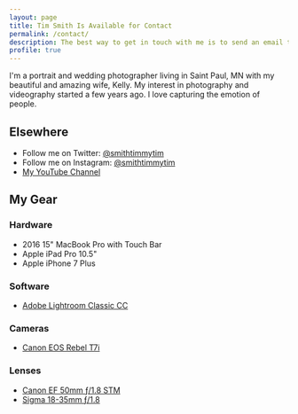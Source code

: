 ```yaml
---
layout: page
title: Tim Smith Is Available for Contact
permalink: /contact/
description: The best way to get in touch with me is to send an email to <a href="mailto:smith@ttimsmith.com?subject=I need a photographer!">smith@ttimsmith.com</a>
profile: true
---
```


I'm a portrait and wedding photographer living in Saint Paul, MN with my beautiful and amazing wife, Kelly. My interest in photography and videography started a few years ago. I love capturing the emotion of people.

## Elsewhere

- Follow me on Twitter: [@smithtimmytim](https://twitter.com/smithtimmytim)
- Follow me on Instagram: [@smithtimmytim](https://www.instagram.com/smithtimmytim/)
- [My YouTube Channel](https://www.youtube.com/smithtimmytim)

## My Gear

### Hardware

- 2016 15" MacBook Pro with Touch Bar
- Apple iPad Pro 10.5"
- Apple iPhone 7 Plus

### Software

- [Adobe Lightroom Classic CC](https://www.adobe.com/products/photoshop-lightroom-classic.html)

### Cameras

- [Canon EOS Rebel T7i](http://amzn.to/2EWr3VV)

### Lenses

- [Canon EF 50mm ƒ/1.8 STM](http://amzn.to/2DnsHiR)
- [Sigma 18-35mm ƒ/1.8](http://amzn.to/2DlWGYu)
